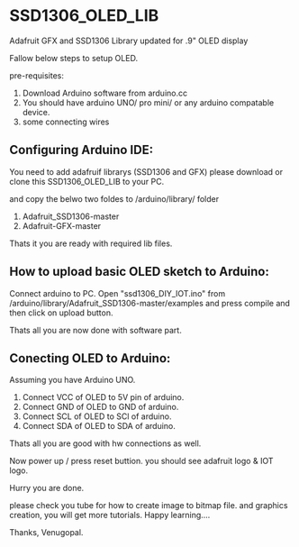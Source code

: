 # SSD1306_OLED_LIB
Adafruit GFX and SSD1306 Library updated for .9" OLED display


Fallow below steps to setup OLED.

pre-requisites:
1) Download Arduino software from arduino.cc
2) You should have arduino UNO/ pro mini/ or any arduino compatable device.
3) some connecting wires

Configuring Arduino IDE:
------------------------

You need to add adafruif librarys (SSD1306 and GFX)
please download or clone this SSD1306_OLED_LIB to your PC.

and copy the belwo two foldes to <arduin installation path>/arduino/library/ folder
1) Adafruit_SSD1306-master
2) Adafruit-GFX-master


Thats it you are ready with required lib files.

How to upload basic OLED sketch to Arduino:
-------------------------------------------

Connect arduino to PC. 
Open "ssd1306_DIY_IOT.ino" from /arduino/library/Adafruit_SSD1306-master/examples and press compile and then click on upload button.

Thats all you are now done with software part.

Conecting OLED to Arduino:
--------------------------
Assuming you have Arduino UNO.

1) Connect VCC of OLED to 5V pin of arduino.
2) Connect GND of OLED to GND of arduino.
3) Connect SCL of OLED to SCl of arduino.
3) Connect SDA of OLED to SDA of arduino.

Thats all you are good with hw connections as well.

Now power up / press reset buttion. you should see adafruit logo & IOT logo.

Hurry you are done.

please check you tube for how to create image to bitmap file. and graphics creation, you will get more tutorials.
Happy learning....




Thanks,
Venugopal.